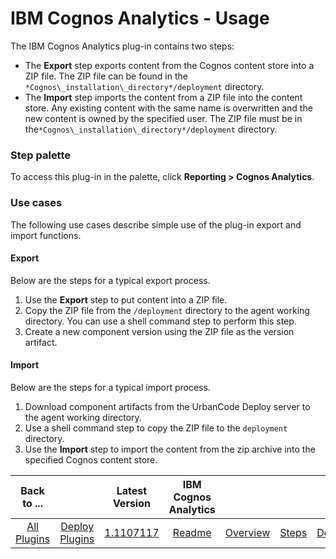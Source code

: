 
# IBM Cognos Analytics - Usage

The IBM Cognos Analytics plug-in contains two steps:

* The **Export** step exports content from the Cognos content store into a ZIP file. The ZIP file can be found in the `*Cognos\_installation\_directory*/deployment` directory.
* The **Import** step imports the content from a ZIP file into the content store. Any existing content with the same name is overwritten and the new content is owned by the specified user. The ZIP file must be in the`*Cognos\_installation\_directory*/deployment` directory.

### **Step palette**

To access this plug-in in the palette, click **Reporting > Cognos Analytics**.

### Use cases

The following use cases describe simple use of the plug-in export and import functions.

#### Export

Below are the steps for a typical export process.

1. Use the **Export** step to put content into a ZIP file.
2. Copy the ZIP file from the `/deployment` directory to the agent working directory. You can use a shell command step to perform this step.
3. Create a new component version using the ZIP file as the version artifact.

#### Import

Below are the steps for a typical import process.

1. Download component artifacts from the UrbanCode Deploy server to the agent working directory.
2. Use a shell command step to copy the ZIP file to the `deployment` directory.
3. Use the **Import** step to import the content from the zip archive into the specified Cognos content store.

|Back to ...||Latest Version|IBM Cognos Analytics ||||
| :---: | :---: | :---: | :---: | :---: | :---: | :---: |
|[All Plugins](../../index.md)|[Deploy Plugins](../README.md)|[1.1107117](https://raw.githubusercontent.com/UrbanCode/IBM-UCD-PLUGINS/main/files/cognos-analytics/Cognos-Analytics-1.1107117.zip)|[Readme](README.md)|[Overview](overview.md)|[Steps](steps.md)|[Downloads](downloads.md)|
